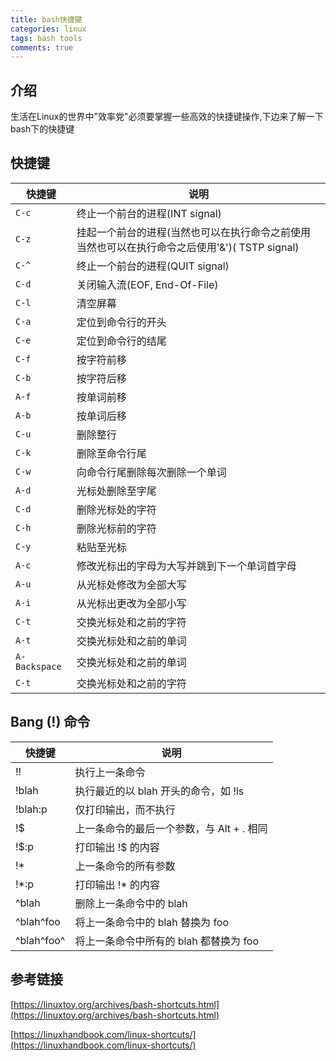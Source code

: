 ```yaml
---
title: bash快捷键
categories: linux
tags: bash tools
comments: true
---
```


## 介绍

生活在Linux的世界中"效率党"必须要掌握一些高效的快捷键操作,下边来了解一下bash下的快捷键

## 快捷键

快捷键      | 说明
------------|---------------
`C-c`       | 终止一个前台的进程(INT signal)
`C-z`       | 挂起一个前台的进程(当然也可以在执行命令之前使用当然也可以在执行命令之后使用'&')( TSTP signal)
`C-^`       | 终止一个前台的进程(QUIT signal)
`C-d`       | 关闭输入流(EOF, End-Of-File)
`C-l`       | 清空屏幕
`C-a`       | 定位到命令行的开头
`C-e`       | 定位到命令行的结尾
`C-f`       | 按字符前移
`C-b`       | 按字符后移
`A-f`       | 按单词前移
`A-b`       | 按单词后移
`C-u`       | 删除整行
`C-k`       | 删除至命令行尾
`C-w`       | 向命令行尾删除每次删除一个单词
`A-d`       | 光标处删除至字尾
`C-d`       | 删除光标处的字符
`C-h`       | 删除光标前的字符
`C-y`       | 粘贴至光标
`A-c`       | 修改光标出的字母为大写并跳到下一个单词首字母
`A-u`       | 从光标处修改为全部大写
`A-i`       | 从光标出更改为全部小写
`C-t`       | 交换光标处和之前的字符
`A-t`       | 交换光标处和之前的单词
`A-Backspace`| 交换光标处和之前的单词
`C-t`       | 交换光标处和之前的字符

## Bang (!) 命令

快捷键      | 说明
------------|---------------
!!          | 执行上一条命令
!blah       | 执行最近的以 blah 开头的命令，如 !ls
!blah:p     | 仅打印输出，而不执行
!$          | 上一条命令的最后一个参数，与 Alt + . 相同
!$:p        | 打印输出 !$ 的内容
!*          | 上一条命令的所有参数
!*:p        | 打印输出 !* 的内容
^blah       | 删除上一条命令中的 blah
^blah^foo   | 将上一条命令中的 blah 替换为 foo
^blah^foo^  | 将上一条命令中所有的 blah 都替换为 foo

## 参考链接

[https://linuxtoy.org/archives/bash-shortcuts.html](https://linuxtoy.org/archives/bash-shortcuts.html)

[https://linuxhandbook.com/linux-shortcuts/](https://linuxhandbook.com/linux-shortcuts/)
